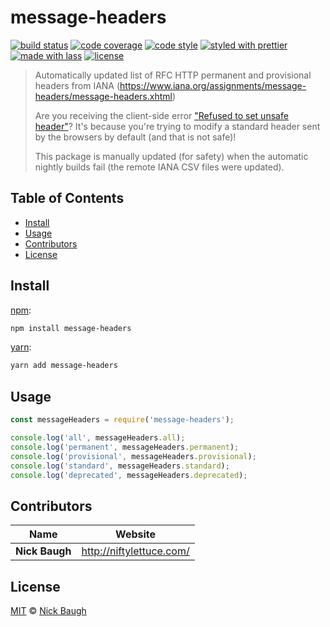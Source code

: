 # message-headers

[![build status](https://img.shields.io/travis/niftylettuce/message-headers.svg)](https://travis-ci.org/niftylettuce/message-headers)
[![code coverage](https://img.shields.io/codecov/c/github/niftylettuce/message-headers.svg)](https://codecov.io/gh/niftylettuce/message-headers)
[![code style](https://img.shields.io/badge/code_style-XO-5ed9c7.svg)](https://github.com/sindresorhus/xo)
[![styled with prettier](https://img.shields.io/badge/styled_with-prettier-ff69b4.svg)](https://github.com/prettier/prettier)
[![made with lass](https://img.shields.io/badge/made_with-lass-95CC28.svg)](https://lass.js.org)
[![license](https://img.shields.io/github/license/niftylettuce/message-headers.svg)](LICENSE)

> Automatically updated list of RFC HTTP permanent and provisional headers from IANA (<https://www.iana.org/assignments/message-headers/message-headers.xhtml>)
>
> Are you receiving the client-side error ["Refused to set unsafe header"](https://stackoverflow.com/questions/50364832/refused-to-set-unsafe-header-access-control-request-headers-angular-4/50366340)? It's because you're trying to modify a standard header sent by the browsers by default (and that is not safe)!
>
> This package is manually updated (for safety) when the automatic nightly builds fail (the remote IANA CSV files were updated).


## Table of Contents

* [Install](#install)
* [Usage](#usage)
* [Contributors](#contributors)
* [License](#license)


## Install

[npm][]:

```sh
npm install message-headers
```

[yarn][]:

```sh
yarn add message-headers
```


## Usage

```js
const messageHeaders = require('message-headers');

console.log('all', messageHeaders.all);
console.log('permanent', messageHeaders.permanent);
console.log('provisional', messageHeaders.provisional);
console.log('standard', messageHeaders.standard);
console.log('deprecated', messageHeaders.deprecated);
```


## Contributors

| Name           | Website                    |
| -------------- | -------------------------- |
| **Nick Baugh** | <http://niftylettuce.com/> |


## License

[MIT](LICENSE) © [Nick Baugh](http://niftylettuce.com/)


## 

[npm]: https://www.npmjs.com/

[yarn]: https://yarnpkg.com/
